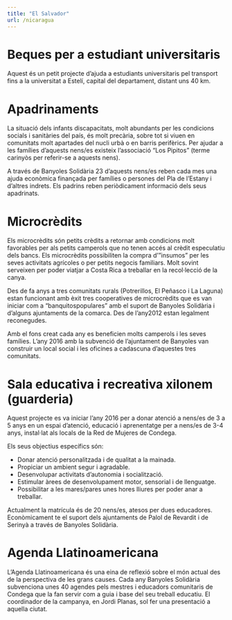 ```yaml
---
title: "El Salvador"
url: /nicaragua
---
```


# Beques per a estudiant universitaris

Aquest és un petit projecte d’ajuda a estudiants universitaris pel transport fins a la universitat a Estelí, capital del departament, distant uns 40 km.

# Apadrinaments

La situació dels infants discapacitats, molt abundants per les condicions socials i sanitàries del país, és molt precària, sobre tot si viuen en comunitats molt apartades del nucli urbà o en barris perifèrics. Per ajudar a les famílies d’aquests nens/es existeix l’associació “Los Pipitos” (terme carinyòs per referir-se a aquests nens). 

A través de Banyoles Solidària 23 d’aquests nens/es reben cada mes una ajuda econòmica finançada per famílies o persones del Pla de l’Estany i d’altres indrets. Els padrins reben periòdicament informació dels seus apadrinats.


# Microcrèdits

Els microcrèdits són petits crèdits a retornar amb condicions molt favorables per als petits camperols que no tenen accés al crèdit especulatiu dels bancs. Els microcrèdits possibiliten la compra d’”insumos” per les seves activitats agrícoles o per petits negocis familiars. Molt sovint serveixen per poder viatjar a Costa Rica a treballar en la recol·lecció de la canya. 

Des de fa anys a tres comunitats rurals (Potrerillos, El Peñasco i La Laguna) estan funcionant amb èxit tres cooperatives de microcrèdits que es van iniciar com a “banquitospopulares” amb el suport de Banyoles Solidària i d’alguns ajuntaments de la comarca.  Des de l’any2012 estan legalment reconegudes.

Amb el fons creat cada any es beneficien molts camperols i les seves famílies. L’any 2016 amb la subvenció de l’ajuntament de Banyoles van construir un local social i les oficines a cadascuna 
d’aquestes tres comunitats.


# Sala educativa i recreativa xilonem (guarderia)

Aquest projecte es va iniciar l’any 2016 per a donar atenció a nens/es de 3 a 5 anys en un espai d’atenció, educació i aprenentatge per a nens/es de 3-4 anys, instal·lat als locals de la Red de Mujeres de Condega. 

Els seus objectius específics són:

* Donar atenció personalitzada i de qualitat a la mainada.
* Propiciar un ambient segur i agradable.
* Desenvolupar activitats d’autonomia i socialització.
* Estimular àrees de desenvolupament motor, sensorial i de llenguatge.
* Possibilitar a les mares/pares unes hores lliures per poder anar a treballar.

Actualment la matrícula és de 20 nens/es, atesos per dues educadores. 
Econòmicament te el suport dels ajuntaments de Palol de Revardit i de Serinyà a través de Banyoles Solidària.

# Agenda Llatinoamericana

L’Agenda Llatinoamericana és una eina de reflexió sobre el món actual des de la perspectiva de les grans causes. Cada any Banyoles Solidària subvenciona unes 40 agendes pels mestres i educadors comunitaris de Condega que la fan servir com a guia i base del seu treball educatiu.
El coordinador de la campanya, en Jordi Planas, sol fer una presentació a aquella ciutat.


